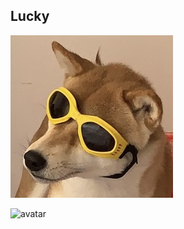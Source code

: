 ## Lucky

![avatar](https://raw.githubusercontent.com/Misaki1984/Misaki1984.github.io/main/avatar.jpeg)

![avatar](https://misaki1984.github.io/avatar.jpeg)

